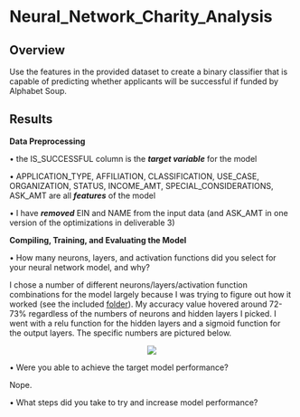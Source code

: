 # Neural_Network_Charity_Analysis
## Overview
Use the features in the provided dataset to create a binary classifier that is capable of predicting whether applicants will be successful if funded by Alphabet Soup.
## Results
**Data Preprocessing**

• the IS_SUCCESSFUL column is the ***target variable*** for the model

• APPLICATION_TYPE, AFFILIATION, CLASSIFICATION, USE_CASE, ORGANIZATION, STATUS, INCOME_AMT, SPECIAL_CONSIDERATIONS, ASK_AMT are all ***features*** of the model

• I have ***removed*** EIN and NAME from the input data (and ASK_AMT in one version of the optimizations in deliverable 3)

**Compiling, Training, and Evaluating the Model**

• How many neurons, layers, and activation functions did you select for your neural network model, and why?

I chose a number of different neurons/layers/activation function combinations for the model largely because I was trying to figure out how it worked (see the included [folder](https://github.com/jzebker/Neural_Network_Charity_Analysis/tree/main/Deliverable%203%20Opt)).  My accuracy value hovered around 72-73% regardless of the numbers of neurons and hidden layers I picked.  I went with a relu function for the hidden layers and a sigmoid function for the output layers.  The specific numbers are pictured below.

<p align="center">
  <img src="https://user-images.githubusercontent.com/84994321/138534800-7b8185a6-f8e1-4aa1-b09c-6b1945b6d5ad.png">
</p>

• Were you able to achieve the target model performance?

Nope.

• What steps did you take to try and increase model performance?
